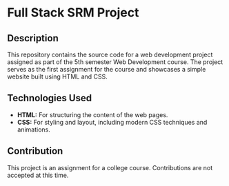 # Full Stack SRM Project

## Description

This repository contains the source code for a web development project assigned as part of the 5th semester Web Development course. The project serves as the first assignment for the course and showcases a simple website built using HTML and CSS.

## Technologies Used

- **HTML:** For structuring the content of the web pages.
- **CSS:** For styling and layout, including modern CSS techniques and animations.

## Contribution

This project is an assignment for a college course. Contributions are not accepted at this time.



